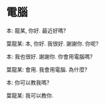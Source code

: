 電腦
======


本: 龍某, 你好. 最近好嗎?


葉龍某: 本, 你好. 我很好. 謝謝你. 你呢?


本: 我也很好. 謝謝你. 你會用電腦嗎?


葉龍某: 會用. 我會用電腦. 為什麼?


本: 你可以教我嗎?


葉龍某: 我可以教你.
